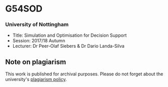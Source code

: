 # G54SOD
### University of Nottingham
* Title: Simulation and Optimisation for Decision Support
* Session: 2017/18 Autumn
* Lecturer: Dr Peer-Olaf Siebers & Dr Dario Landa-Silva


## Note on plagiarism
This work is published for archival purposes. Please do not forget about the university's [plagiarism policy](https://www.nottingham.ac.uk/studyingeffectively/writing/plagiarism/index.aspx).
